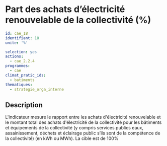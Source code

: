 # Part des achats d’électricité renouvelable de la collectivité (%)
```yaml
id: cae_18
identifiant: 18
unite: '%'

selection: yes 
actions:
  - cae_2.2.4
programmes:
  - cae
climat_pratic_ids:
  - batiments
thematiques:
  - strategie_orga_interne
```
## Description
L'indicateur mesure le rapport entre les achats d'électricité renouvelable et le montant total des achats d'électricité de la collectivité pour les bâtiments et équipements de la collectivité (y compris services publics eaux, assainissement, déchets et éclairage public s’ils sont de la compétence de la collectivité) (en kWh ou MWh). La cible est de 100%




